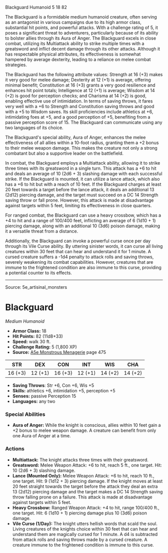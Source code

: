 <MonsterName/>Blackguard</MonsterName>
<CreatureType/>Humanoid</CreatureType>
<CR/>5</CR>
<AC/>18</AC>
<HP/>82</HP>
<summary>The Blackguard is a formidable medium humanoid creature, often serving as an antagonist in various campaigns due to its high armor class, substantial hit points, and powerful attacks. With a challenge rating of 5, it poses a significant threat to adventurers, particularly because of its ability to bolster allies through its Aura of Anger. The Blackguard excels in close combat, utilizing its Multiattack ability to strike multiple times with a greatsword and inflict decent damage through its other attacks. Although it has respectable physical attributes, its effectiveness is somewhat hampered by average dexterity, leading to a reliance on melee combat strategies.</summary>

<detail>

The Blackguard has the following attribute values: Strength at 16 (+3) makes it very good for melee damage; Dexterity at 12 (+1) is average, offering minimal benefit; Constitution at 16 (+3) grants a very good resilience and enhances hit point totals; Intelligence at 12 (+1) is average; Wisdom at 14 (+2) is good for perception checks; and Charisma at 14 (+2) is good, enabling effective use of intimidation. In terms of saving throws, it fares very well with a +6 to Strength and Constitution saving throws and good with a +5 to Wisdom saves. Its skill proficiencies include athletics at +6, intimidating foes at +5, and a good perception of +5, benefiting from a passive perception score of 15. The Blackguard can communicate using any two languages of its choice.

The Blackguard's special ability, Aura of Anger, enhances the melee effectiveness of all allies within a 10-foot radius, granting them a +2 bonus to their melee weapon damage. This makes the creature not only a strong combatant but also a supportive leader on the battlefield.

In combat, the Blackguard employs a Multiattack ability, allowing it to strike three times with its greatsword in a single turn. This attack has a +6 to hit and deals an average of 10 (2d6 + 3) slashing damage with each successful strike. If the Blackguard is mounted, it can utilize a lance attack, which also has a +6 to hit but with a reach of 10 feet. If the Blackguard charges at least 20 feet towards a target before the lance attack, it deals an additional 13 (2d12) piercing damage, and the target must succeed on a DC 14 Strength saving throw or fall prone. However, this attack is made at disadvantage against targets within 5 feet, limiting its effectiveness in close quarters.

For ranged combat, the Blackguard can use a heavy crossbow, which has a +4 to hit and a range of 100/400 feet, inflicting an average of 6 (1d10 + 1) piercing damage, along with an additional 10 (3d6) poison damage, making it a versatile threat from a distance.

Additionally, the Blackguard can invoke a powerful curse once per day through its Vile Curse ability. By uttering sinister words, it can curse all living creatures within 30 feet that can hear and understand it for 1 minute. A cursed creature suffers a -1d4 penalty to attack rolls and saving throws, severely weakening its combat capabilities. However, creatures that are immune to the frightened condition are also immune to this curse, providing a potential counter to its effects.</detail>



---

Source: 5e_artisinal_monsters

# Blackguard

*Medium* *Humanoid*

- **Armor Class:** 18
- **Hit Points:** 82 (11d8+33)
- **Speed:** walk 30 ft.
- **Challenge Rating:** 5 (1,800 XP)
- **Source:** [A5e Monstrous Menagerie](https://enpublishingrpg.com/products/level-up-monstrous-menagerie-a5e) page 475

| STR | DEX | CON | INT | WIS | CHA |
| --- | --- | --- | --- | --- | --- |
| 16 (+3) | 12 (+1) | 16 (+3) | 12 (+1) | 14 (+2) | 14 (+2) |

- **Saving Throws**: Str +6, Con +6, Wis +5
- **Skills:** athletics +6, intimidation +5, perception +5
- **Senses:** passive Perception 15
- **Languages:** any two

### Special Abilities

- **Aura of Anger:** While the knight is conscious, allies within 10 feet gain a +2 bonus to melee weapon damage. A creature can benefit from only one Aura of Anger at a time.

### Actions

- **Multiattack:** The knight attacks three times with their greatsword.
- **Greatsword:** Melee Weapon Attack: +6 to hit, reach 5 ft., one target. Hit: 10 (2d6 + 3) slashing damage.
- **Lance (Mounted Only):** Melee Weapon Attack: +6 to hit, reach 10 ft., one target. Hit: 9 (1d12 + 3) piercing damage. If the knight moves at least 20 feet straight towards the target before the attack  they deal an extra 13 (2d12) piercing damage  and the target makes a DC 14 Strength saving throw  falling prone on a failure. This attack is made at disadvantage against targets within 5 feet.
- **Heavy Crossbow:** Ranged Weapon Attack: +4 to hit, range 100/400 ft., one target. Hit: 6 (1d10 + 1) piercing damage plus 10 (3d6) poison damage.
- **Vile Curse (1/Day):** The knight utters hellish words that scald the soul. Living creatures of the knights choice within 30 feet that can hear and understand them are magically cursed for 1 minute. A d4 is subtracted from attack rolls and saving throws made by a cursed creature. A creature immune to the frightened condition is immune to this curse.




